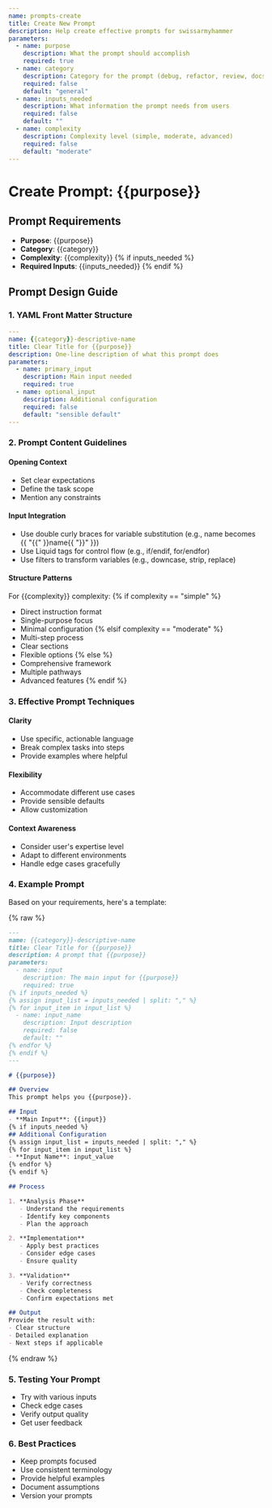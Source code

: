 ```yaml
---
name: prompts-create
title: Create New Prompt
description: Help create effective prompts for swissarmyhammer
parameters:
  - name: purpose
    description: What the prompt should accomplish
    required: true
  - name: category
    description: Category for the prompt (debug, refactor, review, docs, test, etc.)
    required: false
    default: "general"
  - name: inputs_needed
    description: What information the prompt needs from users
    required: false
    default: ""
  - name: complexity
    description: Complexity level (simple, moderate, advanced)
    required: false
    default: "moderate"
---
```


# Create Prompt: {{purpose}}

## Prompt Requirements
- **Purpose**: {{purpose}}
- **Category**: {{category}}
- **Complexity**: {{complexity}}
{% if inputs_needed %}
- **Required Inputs**: {{inputs_needed}}
{% endif %}

## Prompt Design Guide

### 1. YAML Front Matter Structure
```yaml
---
name: {{category}}-descriptive-name
title: Clear Title for {{purpose}}
description: One-line description of what this prompt does
parameters:
  - name: primary_input
    description: Main input needed
    required: true
  - name: optional_input
    description: Additional configuration
    required: false
    default: "sensible default"
---
```

### 2. Prompt Content Guidelines

#### Opening Context
- Set clear expectations
- Define the task scope
- Mention any constraints

#### Input Integration
- Use double curly braces for variable substitution (e.g., name becomes {{ "{{" }}name{{ "}}" }})
- Use Liquid tags for control flow (e.g., if/endif, for/endfor)
- Use filters to transform variables (e.g., downcase, strip, replace)

#### Structure Patterns
For {{complexity}} complexity:
{% if complexity == "simple" %}
- Direct instruction format
- Single-purpose focus
- Minimal configuration
{% elsif complexity == "moderate" %}
- Multi-step process
- Clear sections
- Flexible options
{% else %}
- Comprehensive framework
- Multiple pathways
- Advanced features
{% endif %}

### 3. Effective Prompt Techniques

#### Clarity
- Use specific, actionable language
- Break complex tasks into steps
- Provide examples where helpful

#### Flexibility
- Accommodate different use cases
- Provide sensible defaults
- Allow customization

#### Context Awareness
- Consider user's expertise level
- Adapt to different environments
- Handle edge cases gracefully

### 4. Example Prompt

Based on your requirements, here's a template:

{% raw %}
```markdown
---
name: {{category}}-descriptive-name
title: Clear Title for {{purpose}}
description: A prompt that {{purpose}}
parameters:
  - name: input
    description: The main input for {{purpose}}
    required: true
{% if inputs_needed %}
{% assign input_list = inputs_needed | split: "," %}
{% for input_item in input_list %}
  - name: input_name
    description: Input description
    required: false
    default: ""
{% endfor %}
{% endif %}
---

# {{purpose}}

## Overview
This prompt helps you {{purpose}}.

## Input
- **Main Input**: {{input}}
{% if inputs_needed %}
## Additional Configuration
{% assign input_list = inputs_needed | split: "," %}
{% for input_item in input_list %}
- **Input Name**: input_value
{% endfor %}
{% endif %}

## Process

1. **Analysis Phase**
   - Understand the requirements
   - Identify key components
   - Plan the approach

2. **Implementation**
   - Apply best practices
   - Consider edge cases
   - Ensure quality

3. **Validation**
   - Verify correctness
   - Check completeness
   - Confirm expectations met

## Output
Provide the result with:
- Clear structure
- Detailed explanation
- Next steps if applicable
```
{% endraw %}

### 5. Testing Your Prompt
- Try with various inputs
- Check edge cases
- Verify output quality
- Get user feedback

### 6. Best Practices
- Keep prompts focused
- Use consistent terminology
- Provide helpful examples
- Document assumptions
- Version your prompts